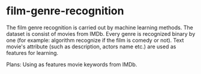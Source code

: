 # film-genre-recognition

The film genre recognition is carried out by machine learning methods. The dataset is consist of movies from IMDb. Every genre is recognized binary by one (for example: algorithm recognize if the film is comedy or not). Text movie's attribute (such as description, actors name etc.) are used as features for learning.

Plans: Using as features movie keywords from IMDb.
